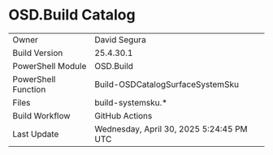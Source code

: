 ﻿# OSD.Build Catalog

| | |
|-|-|
| Owner | David Segura |
| Build Version | 25.4.30.1 |
| PowerShell Module | OSD.Build |
| PowerShell Function | Build-OSDCatalogSurfaceSystemSku |
| Files | build-systemsku.* |
| Build Workflow | GitHub Actions |
| Last Update | Wednesday, April 30, 2025 5:24:45 PM UTC |
